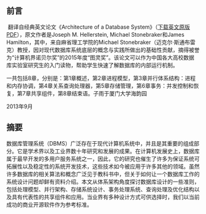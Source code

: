 ## 前言

​    翻译自经典英文论文《Architecture of a Database System》（[下载英文原版PDF](http://dblab.xmu.edu.cn/wp-content/uploads/old/files/fntdb07-architecture.pdf)），原文作者是Joseph M. Hellerstein, Michael Stonebraker和James Hamilton，其中，来自麻省理工学院的Michael Stonebraker（迈克尔·斯通布雷克）教授，因对现代数据库系统底层的概念与实践所做出的基础性贡献，摘得被誉为“计算机界诺贝尔奖”的2015年度“图灵奖”。该论文可以作为中国各大高校数据库实验室研究生的入门读物，帮助学生快速了解数据库的内部运行机制。

​    一共包括8章，分别是：第1章概述，第2章进程模型，第3章并行体系结构：进程和内存协调，第4章关系查询处理器，第5章存储管理，第6章事务：并发控制和恢复，第7章共享组件，第8章结束语。子雨于厦门大学海韵园

2013年9月

## 摘要

​    数据库管理系统（DBMS）广泛存在于现代计算机系统中，并且是其重要的组成部分。它是学术界以及工业界数十年研究和发展的成果。在计算机发展史上，数据库属于最早开发的多用户服务系统之一，因此，它的研究也催生了许多为保证系统可拓展性以及稳定性的系统开发技术，这些技术如今被应用于许多其他的领域。虽然许多数据库的相关算法和概念广泛见于教科书中，但关于如何让一个数据库工作的系统设计问题却鲜有资料介绍。本文从体系架构角度探讨数据库设计的一些准则，包括处理模型、并行架构、存储系统设计、事务处理系统、查询处理及优化结构以及具有代表性的共享组件和应用。当业界有多种设计方式可供选择时，我们以当前成功的商业开源软件作为参考标准。
